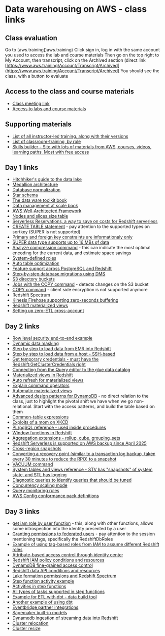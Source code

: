 # Data warehousing on AWS - class links

## Class evaluation
Go to [aws.training])aws.training)
Click sign in, log in with the same account you used to access the lab and course materials
Then go on the top right to My Account, then transcript, click on the Archived section (direct link [https://www.aws.training/Account/Transcript/Archived](https://www.aws.training/Account/Transcript/Archived)
You should see the class, with a button to evaluate

## Access to the class and course materials

- [Class meeting link](https://awsvirtual.webex.com/awsvirtual/j.php?MTID=m56c471205ec47002f0182c982b6e9210)
- [Access to labs and course materials](https://us-east-1.student.classrooms.aws.training/class/ilt%23d7oZD4UhZeVv187TRRKiTr)

## Supporting materials
- [List of all instructor-led training, along with their versions](https://releases.awstc.com/)
- [List of classroom-training, by role](https://aws.amazon.com/training/classroom/?nc2=sb_tr_ct)
- [Skills builder - Site with lots of materials from AWS, courses, videos, learning paths. Most with free access](https://skillbuilder.aws/)

## Day 1 links
- [Hitchhiker's guide to the data lake](https://azure.github.io/Storage/docs/analytics/hitchhikers-guide-to-the-datalake/)
- [Medallion architecture](https://www.databricks.com/glossary/medallion-architecture)
- [Database normalization](en.wikipedia.org/wiki/Database_normalization)
- [Star schema](https://en.wikipedia.org/wiki/Star_schema)
- [The data ware toolkit book](https://www.amazon.com/Data-Warehouse-Toolkit-Definitive-Dimensional/)
- [Data management at scale book](https://www.amazon.com/Data-Management-Scale-Modern-Architecture/)
- [AWS Well-Architected Framework](https://aws.amazon.com/architecture/well-architected/?wa-lens-whitepapers.sort-by=item.additionalFields.sortDate&wa-lens-whitepapers.sort-order=desc&wa-guidance-whitepapers.sort-by=item.additionalFields.sortDate&wa-guidance-whitepapers.sort-order=desc)
- [Nodes and slices size table](https://docs.aws.amazon.com/redshift/latest/mgmt/working-with-clusters.html)
- [Serverless Reservations, a way to save on costs for Redshift serverless](https://aws.amazon.com/about-aws/whats-new/2025/04/serverless-reservations-discounted-pricing-option-amazon-redshift-serverless/)
- [CREATE TABLE statement](https://docs.aws.amazon.com/en_us/redshift/latest/dg/r_CREATE_TABLE_NEW.html) - pay attention to the supported types on sortkey (SUPER is not supported)
- [Primary and foreign key constraints are informationaly only](https://docs.aws.amazon.com/redshift/latest/dg/c_best-practices-defining-constraints.html)
- [SUPER data type supports up to 16 MBs of data](https://docs.aws.amazon.com/redshift/latest/dg/r_SUPER_type.html)
- [Analyze compression command](https://docs.aws.amazon.com/redshift/latest/dg/t_Verifying_data_compression.html) - this can indicate the most optimal encoding for the current data, and estimate space savings
- [System-defined roles](https://docs.aws.amazon.com/redshift/latest/dg/r_roles-default.html)
- [Auto table optimization](https://docs.aws.amazon.com/redshift/latest/dg/t_Creating_tables.html)
- [Feature support across PostgreSQL and Redshift](https://docs.aws.amazon.com/redshift/latest/dg/c_redshift-and-postgres-sql.html)
- [Step-by-step database migrations using DMS](https://docs.aws.amazon.com/dms/latest/sbs/dms-sbs-welcome.html)
- [S3 directory buckets](https://docs.aws.amazon.com/AmazonS3/latest/userguide/s3-express-differences.html)
- [Jobs with the COPY command](https://docs.aws.amazon.com/redshift/latest/dg/r_COPY-JOB.html) - detects changes on the S3 bucket
- [COPY command](https://docs.aws.amazon.com/redshift/latest/dg/r_COPY.html) - client side encryption is not supported anymore
- [Redshift Spectrum](https://docs.aws.amazon.com/en_us/redshift/latest/dg/c-getting-started-using-spectrum.html)
- [Kinesis Firehose supporting zero-seconds buffering](https://aws.amazon.com/about-aws/whats-new/2023/12/amazon-kinesis-data-firehose-zero-buffering/)
- [Redshift materialized views](https://docs.aws.amazon.com/redshift/latest/dg/materialized-view-overview.html)
- [Setting up zero-ETL cross-account](https://repost.aws/articles/AR5c_j088bT76j2v5hAWaljw/set-up-cross-account-zero-etl-integration-in-the-same-region)

## Day 2 links
- [Row level security end-to-end example](https://docs.aws.amazon.com/redshift/latest/dg/t_rls-example.html)
- [Dynamic data masking](https://docs.aws.amazon.com/redshift/latest/dg/r_ddm-procedures.html)
- [Step by step to load data from EMR into Redshift](https://docs.aws.amazon.com/redshift/latest/dg/loading-data-from-emr.html)
- [Step by step to load data from a host - SSH-based](https://docs.aws.amazon.com/redshift/latest/dg/loading-data-from-remote-hosts.html)
- [Get temporary credentials - must have the Redshift:GetClusterCredentials right](https://docs.aws.amazon.com/redshift/latest/mgmt/generating-iam-credentials-steps.html)
- [Connecting from the Query editor to the glue data catalog](https://docs.aws.amazon.com/redshift/latest/mgmt/query-editor-v2-glue.html)
- [Materialized views in Redshift](https://docs.aws.amazon.com/redshift/latest/dg/materialized-view-overview.html)
- [Auto refresh for materialized views](https://docs.aws.amazon.com/redshift/latest/dg/materialized-view-refresh.html)
- [Explain command operators](https://docs.aws.amazon.com/redshift/latest/dg/c-the-query-plan.html)
- [Automatic materialized views](https://docs.aws.amazon.com/redshift/latest/dg/materialized-view-auto-mv.html)
- [Advanced design patterns for DynamoDB](https://www.youtube.com/watch?v=xfxBhvGpoa0) - no direct relation to the class, just to highlight the pivotal shift we have when we go non-relational. Start with the access patterns, and build the table based on them
- [Common-table expressions](https://docs.aws.amazon.com/redshift/latest/dg/r_WITH_clause.html)
- [Exploits of a mom on XKCD](https://xkcd.com/327/)
- [PL/pgSQL reference - used inside procedures](https://docs.aws.amazon.com/redshift/latest/dg/c_pl_pgSQL_reference.html)
- [Window functions in Redshift](https://docs.aws.amazon.com/redshift/latest/dg/c_Window_functions.html)
- [Aggregation extensions - rollup, cube, grouping_sets](https://docs.aws.amazon.com/redshift/latest/dg/r_GROUP_BY_aggregation-extensions.html)
- [Redshift Serverless is supported on AWS backup since April 2025](https://aws.amazon.com/about-aws/whats-new/2025/04/aws-backup-amazon-redshift-serverless/)
- [Cross-region snapshots](https://docs.aws.amazon.com/redshift/latest/mgmt/snapshot-crossregioncopy-configure.html)
- [Converting a recovery point (similar to a transaction log backup, taken every 30 minutes to reduce the RPO) to a snapshot](https://docs.aws.amazon.com/redshift/latest/mgmt/serverless-recovery-point-convert.html)
- [VACUUM command](https://docs.aws.amazon.com/redshift/latest/dg/r_VACUUM_command.html)
- [System tables and views reference - STV has "snapshots" of system state, and STL has logging](https://docs.aws.amazon.com/redshift/latest/dg/cm_chap_system-tables.html)
- [Diagnostic queries to identify queries that should be tuned](https://docs.aws.amazon.com/redshift/latest/dg/diagnostic-queries-for-query-tuning.html)
- [Concurrency scaling mode](https://docs.aws.amazon.com/redshift/latest/dg/concurrency-scaling.html)
- [Query monitoring rules](https://docs.aws.amazon.com/redshift/latest/dg/cm-c-wlm-query-monitoring-rules.html)
- [AWS Config conformance pack definitions](https://github.com/awslabs/aws-config-rules/tree/master/aws-config-conformance-packs)
## Day 3 links
- [get iam role by user function](https://docs.aws.amazon.com/redshift/latest/dg/PG_GET_IAM_ROLE_BY_USER.html) - this, along with other functions, allows some introspection into the identity presented by a user
- [Granting permissions to federated users](https://docs.aws.amazon.com/redshift/latest/mgmt/redshift-iam-access-federated-db-roles.html) - pay attention to the session mentioning tags, specifically the RedshiftDbRoles
- [Example of using tag-based roles from IAM to assume different Redshift roles](https://repost.aws/articles/AR1m7iVsf1REyIsPpsU7p0fw/use-iam-tags-to-enable-fine-grained-federated-authentication-to-redshift-serverless)
- [Attribute-based access control through identity center](https://docs.aws.amazon.com/singlesignon/latest/userguide/attributesforaccesscontrol.html)
- [Redshift IAM policy conditions and resources](https://docs.aws.amazon.com/singlesignon/latest/userguide/attributesforaccesscontrol.html)
- [DynamoDB fine-grained access control](https://docs.aws.amazon.com/amazondynamodb/latest/developerguide/specifying-conditions.html)
- [Redshift data API conditions and resources](https://docs.aws.amazon.com/service-authorization/latest/reference/list_amazonredshiftdataapi.html)
- [Lake formation permissions and Redshift Spectrum](https://docs.aws.amazon.com/redshift/latest/dg/spectrum-lake-formation.html)
- [Step function activity example](https://docs.aws.amazon.com/step-functions/latest/dg/tutorial-creating-activity-state-machine.html)
- [Activities in step functions](https://docs.aws.amazon.com/step-functions/latest/dg/concepts-activities.html)
- [All types of tasks supported in step functions](https://docs.aws.amazon.com/step-functions/latest/dg/state-task.html#state-task-activity)
- [Example for ETL with dbt - data build tool](https://aws.amazon.com/blogs/big-data/implement-data-warehousing-solution-using-dbt-on-amazon-redshift/)
- [Another example of using dbt](https://aws.amazon.com/blogs/big-data/create-a-modern-data-platform-using-the-data-build-tool-dbt-in-the-aws-cloud/)
- [Eventbridge partner integrations](https://aws.amazon.com/blogs/aws/amazon-eventbridge-event-driven-aws-integration-for-your-saas-applications/)
- [Sagemaker built-in models](https://docs.aws.amazon.com/sagemaker/latest/dg/algos.html)
- [Dynamodb ingestion of streaming data into Redshift](https://aws.amazon.com/blogs/big-data/near-real-time-analytics-using-amazon-redshift-streaming-ingestion-with-amazon-kinesis-data-streams-and-amazon-dynamodb/)
- [Cluster relocation](https://docs.aws.amazon.com/redshift/latest/mgmt/managing-cluster-recovery.html)
- [Cluster resize](https://docs.aws.amazon.com/redshift/latest/mgmt/resizing-cluster.html)
